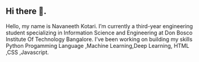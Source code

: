 ## Hi there 👋.

Hello, my name is Navaneeth Kotari.
I’m currently a third-year engineering student specializing in Information Science and Engineering at Don Bosco Institute Of Technology Bangalore. I’ve been working on building my skills Python Progamming Language ,Machine Learning,Deep Learning, HTML ,CSS ,Javascript.


<!--
**Navaneetha-21/Navaneetha-21** is a ✨ _special_ ✨ repository because its `README.md` (this file) appears on your GitHub profile.

Here are some ideas to get you started:

- 🔭 I’m currently working on ...
- 🌱 I’m currently learning ...
- 👯 I’m looking to collaborate on ...
- 🤔 I’m looking for help with ...
- 💬 Ask me about ...
- 📫 How to reach me: ...
- 😄 Pronouns: ...
- ⚡ Fun fact: ...
-->
